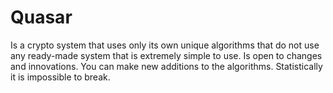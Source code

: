 # Quasar
Is a crypto system that uses only its own unique algorithms that do not use any ready-made system that is extremely simple to use. Is open to changes and innovations. You can make new additions to the algorithms. Statistically it is impossible to break.
